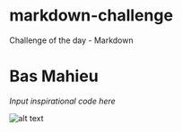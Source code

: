 # markdown-challenge
Challenge of the day - Markdown



# Bas Mahieu 

*Input inspirational code here*

![alt text](/Users/bas/Desktop/becode/Github/markdown-challenge/assets/51859811.png)


